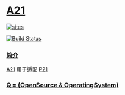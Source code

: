 ﻿# [A21](https://github.com/OS-Q/A21)

[![sites](http://182.61.61.133/link/resources/OSQ.png)](http://www.OS-Q.com)

[![Build Status](https://github.com/OS-Q/A21/workflows/A21/badge.svg)](https://github.com/OS-Q/A21/actions)

### [简介](https://github.com/OS-Q/A21/wiki)

[A21](https://github.com/OS-Q/A21) 用于适配 [P21](https://github.com/OS-Q/P21)

### [Q = (OpenSource & OperatingSystem) ](http://www.OS-Q.com)

